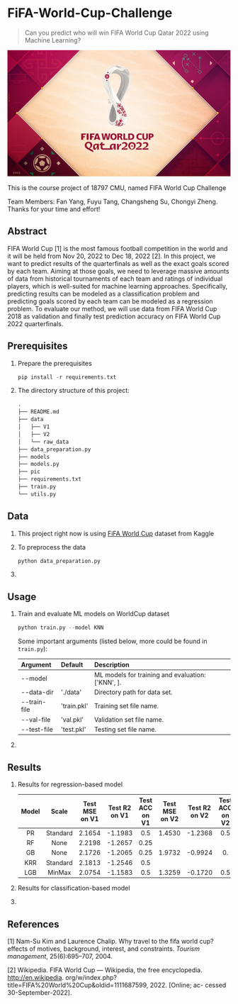 # FiFA-World-Cup-Challenge

> Can you predict who will win FIFA World Cup Qatar 2022 using Machine Learning?

![](pic/cup.jpg)

This is the course project of 18797 CMU, named FIFA World Cup Challenge

Team Members: Fan Yang, Fuyu Tang, Changsheng Su, Chongyi Zheng. Thanks for your time and effort!

## Abstract

FIFA World Cup [1] is the most famous football competition in the world and it will be held from Nov 20, 2022 to Dec 18, 2022 [2]. In this project, we want to predict results of the quarterfinals as well as the exact goals scored by each team. Aiming at those goals, we need to leverage massive amounts of data from historical tournaments of each team and ratings of individual players, which is well-suited for machine learning approaches. Specifically, predicting results can be modeled as a classification problem and predicting goals scored by each team can be modeled as a regression problem. To evaluate our method, we will use data from FIFA World Cup 2018 as validation and finally test prediction accuracy on FIFA World Cup 2022 quarterfinals.

## Prerequisites

1. Prepare the prerequisites

   ```python
   pip install -r requirements.txt
   ```

2. The directory structure of this project:

   ```python
   .
   ├── README.md
   ├── data
   │   ├── V1
   │   ├── V2
   │   └── raw_data
   ├── data_preparation.py
   ├── models
   ├── models.py
   ├── pic
   ├── requirements.txt
   ├── train.py
   └── utils.py
   ```

## Data

1. This project right now is using [FiFA World Cup](https://www.kaggle.com/datasets/abecklas/fifa-world-cup?resource=download&select=WorldCupMatches.csv) dataset from Kaggle

2. To preprocess the data

   ```python
   python data_preparation.py
   ```

3. 

## Usage

1. Train and evaluate ML models on WorldCup dataset

   ```python
   python train.py --model KNN
   ```

   Some important arguments (listed below, more could be found in `train.py`):

   | Argument     | Default     | Description                                       |
   | ------------ | ----------- | ------------------------------------------------- |
   | --model      |             | ML models for training and evaluation: ['KNN', ]. |
   | --data-dir   | './data'    | Directory path for data set.                      |
   | --train-file | 'train.pkl' | Training set file name.                           |
   | --val-file   | 'val.pkl'   | Validation set file name.                         |
   | --test-file  | 'test.pkl'  | Testing set file name.                            |

2. 

## Results

1. Results for regression-based model

   | Model | Scale    | Test MSE on V1 | Test R2   on V1 | Test ACC on V1 | Test MSE on V2 | Test R2  on V2 | Test ACC on V2 |
   | :---: | :------: | :------------: | :-----------: | :------------: | :-----------: | :------------: | :------------: |
   | PR    | Standard |     2.1654     | -1.1983 | 0.5 | 1.4530 | -1.2368 | 0.5 |
   | RF    | None     | 2.2198 | -1.2657 | 0.25 |                |                |                |
   | GB    | None     | 2.1726 | -1.2065 | 0.25 | 1.9732 | -0.9924 | 0. |
   | KRR   | Standard | 2.1813 | -1.2546 | 0.5 |               |                |                 |
   | LGB   | MinMax   | 2.0754 | -1.1583 | 0.5 | 1.3259 | -0.1720 | 0.5 |

   

2. Results for classification-based model

   

2. 

## References

[1] Nam-Su Kim and Laurence Chalip. Why travel to the fifa world cup? effects of motives, background, interest, and constraints. *Tourism management*, 25(6):695–707, 2004.

[2] Wikipedia. FIFA World Cup — Wikipedia, the free encyclopedia. http://en.wikipedia. org/w/index.php?title=FIFA%20World%20Cup&oldid=1111687599, 2022. [Online; ac- cessed 30-September-2022].

